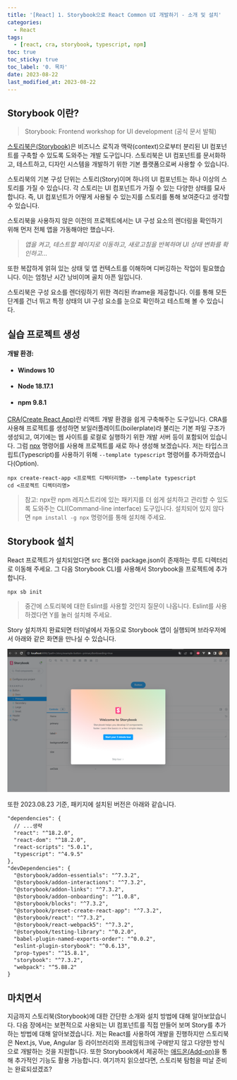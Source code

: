 ```yaml
---
title: '[React] 1. Storybook으로 React Common UI 개발하기 - 소개 및 설치'
categories:
  - React
tags:
  - [react, cra, storybook, typescript, npm]
toc: true
toc_sticky: true
toc_label: '0. 목차'
date: 2023-08-22
last_modified_at: 2023-08-22
---
```


## Storybook 이란?

> Storybook: Frontend workshop for UI development
> (공식 문서 발췌)

[스토리북은(Storybook)](https://storybook.js.org/)은 비즈니스 로직과 맥락(context)으로부터 분리된 UI 컴포넌트를 구축할 수 있도록 도와주는 개발 도구입니다. 스토리북은 UI 컴포넌트를 문서화하고, 테스트하고, 디자인 시스템을 개발하기 위한 기본 플랫폼으로써 사용할 수 있습니다.

스토리북의 기본 구성 단위는 스토리(Story)이며 하나의 UI 컴포넌트는 하나 이상의 스토리를 가질 수 있습니다. 각 스토리는 UI 컴포넌트가 가질 수 있는 다양한 상태를 묘사합니다. 즉, UI 컴포넌트가 어떻게 사용될 수 있는지를 스토리를 통해 보여준다고 생각할 수 있습니다.

스토리북을 사용하지 않은 이전의 프로젝트에서는 UI 구성 요소의 렌더링을 확인하기 위해 먼저 전체 앱을 가동해야만 했습니다.

> _앱을 켜고, 테스트할 페이지로 이동하고, 새로고침을 반복하며 UI 상태 변화를 확인하고..._

또한 복잡하게 얽혀 있는 상태 및 앱 컨텍스트를 이해하며 디버깅하는 작업이 필요했습니다. 이는 엄청난 시간 낭비이며 골치 아픈 일입니다.

스토리북은 구성 요소를 렌더링하기 위한 격리된 iframe을 제공합니다. 이를 통해 모든 단계를 건너 뛰고 특정 상태의 UI 구성 요소를 눈으로 확인하고 테스트해 볼 수 있습니다.

## 실습 프로젝트 생성

#### 개발 환경:

- #### Windows 10
- #### Node 18.17.1
- #### npm 9.8.1

[CRA(Create React App)](https://create-react-app.dev/)란 리액트 개발 환경을 쉽게 구축해주는 도구입니다. CRA를 사용해 프로젝트를 생성하면 보일러플레이트(boilerplate)라 불리는 기본 파일 구조가 생성되고, 여기에는 웹 사이트를 로컬로 실행하기 위한 개발 서버 등이 포함되어 있습니다. 그럼 [npx](https://docs.npmjs.com/cli/v8/commands/npx) 명령어를 사용해 프로젝트를 새로 하나 생성해 보겠습니다. 저는 타입스크립트(Typescript)를 사용하기 위해 `--template typescript` 명령어를 추가하였습니다(Option).

```console
npx create-react-app <프로젝트 디렉터리명> --template typescript
cd <프로젝트 디렉터리명>
```

> 참고: npx란 npm 레지스트리에 있는 패키지를 더 쉽게 설치하고 관리할 수 있도록 도와주는 CLI(Command-line interface) 도구입니다. 설치되어 있지 않다면 `npm install -g npx` 명령어를 통해 설치해 주세요.

## Storybook 설치

React 프로젝트가 설치되었다면 src 폴더와 package.json이 존재하는 루트 디렉터리로 이동해 주세요. 그 다음 Storybook CLI를 사용해서 Storybook을 프로젝트에 추가합니다.

```console
npx sb init
```

> 중간에 스토리북에 대한 Eslint를 사용할 것인지 질문이 나옵니다. Eslint를 사용하겠다면 Y를 눌러 설치해 주세요.

Story 설치까지 완료되면 터미널에서 자동으로 Storybook 앱이 실행되며 브라우저에서 아래와 같은 화면을 만나실 수 있습니다.

![Storybook init](/assets/images/React/Storybook%20init.PNG)

또한 2023.08.23 기준, 패키지에 설치된 버전은 아래와 같습니다.

```jsonc
"dependencies": {
  // ...생략
  "react": "^18.2.0",
  "react-dom": "^18.2.0",
  "react-scripts": "5.0.1",
  "typescript": "^4.9.5"
},
"devDependencies": {
  "@storybook/addon-essentials": "^7.3.2",
  "@storybook/addon-interactions": "^7.3.2",
  "@storybook/addon-links": "^7.3.2",
  "@storybook/addon-onboarding": "^1.0.8",
  "@storybook/blocks": "^7.3.2",
  "@storybook/preset-create-react-app": "^7.3.2",
  "@storybook/react": "^7.3.2",
  "@storybook/react-webpack5": "^7.3.2",
  "@storybook/testing-library": "^0.2.0",
  "babel-plugin-named-exports-order": "^0.0.2",
  "eslint-plugin-storybook": "^0.6.13",
  "prop-types": "^15.8.1",
  "storybook": "^7.3.2",
  "webpack": "^5.88.2"
}
```

## 마치면서

지금까지 스토리북(Storybook)에 대한 간단한 소개와 설치 방법에 대해 알아보았습니다. 다음 장에서는 보편적으로 사용되는 UI 컴포넌트를 직접 만들어 보며 Story를 추가하는 방법에 대해 알아보겠습니다. 저는 React를 사용하여 개발을 진행하지만 스토리북은 Next.js, Vue, Angular 등 라이브러리와 프레임워크에 구애받지 않고 다양한 방식으로 개발하는 것을 지원합니다. 또한 Storybook에서 제공하는 [애드온(Add-on)](https://storybook.js.org/tutorials/intro-to-storybook/react/ko/using-addons/)을 통해 추가적인 기능도 활용 가능합니다. 여기까지 읽으셨다면, 스토리북 탐험을 떠날 준비는 완료되셨겠죠?
